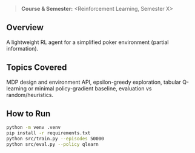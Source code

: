 > **Course & Semester:** <Reinforcement Learning, Semester X>

## Overview
A lightweight RL agent for a simplified poker environment (partial information).

## Topics Covered
MDP design and environment API, epsilon-greedy exploration, tabular Q-learning or minimal policy-gradient baseline, evaluation vs random/heuristics.

## How to Run
```bash
python -m venv .venv
pip install -r requirements.txt
python src/train.py --episodes 50000
python src/eval.py --policy qlearn
